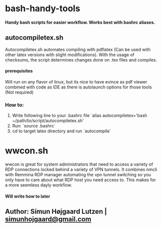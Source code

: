 # bash-handy-tools
#### Handy bash scripts for easier workflow. Works best with bashrc aliases.

## autocompiletex.sh
Autocompiletex.sh automates compiling with pdflatex (Can be used with other latex versions with slight modifications).
With the usage of checksums, the script determines changes done on .tex files and compiles. 

#### prerequisites
Will run on any flavor of linux, but its nice to have evince as pdf viewer combined with code as IDE as there is autolaunch options for those tools (Not required)
### How to:
1. Write following line to your .bashrc file `alias autocompiletex='bash ~/path/to/script/autocompiletex.sh'
2. Run: `source .bashrc´
3. cd to target latex directory and run `autocompile´
##

# wwcon.sh
wwcon is great for system administrators that need to access a variety of RDP connections locked behind a variety of VPN tunnels.
It combines nmcli with Remmina RDP manager automating the vpn tunnel switching so you only have to care about what RDP host you need access to.
This makes for a more seemless dayly workflow.

#### Will write how to later

## Author: Símun Højgaard Lutzen | simunhojgaard@gmail.com
